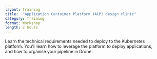 ```yaml
---
layout: training
title:  "Application Container Platform (ACP) design clinic"
category: Training
format: Workshop
length: 2 hours
---
```


Learn the technical requirements needed to deploy to the Kubernetes platform. You'll learn how to leverage the platform to deploy applications, and how to organise your pipeline in Drone.
